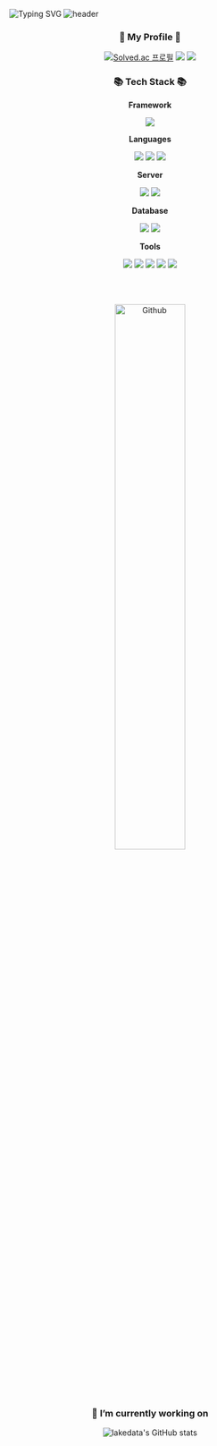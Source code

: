 ![Typing SVG](https://readme-typing-svg.demolab.com?font=Young+Serif&pause=99999999999999&color=6DB33F&width=435&lines=I'm+Back-End+developer!)
![header](https://capsule-render.vercel.app/api?type=waving&color=gradient&height=200&text=Welcome%20To%20My%20Github%20Page!!&fontSize=40&fontAlign=70&fontAlignY=40&animation=twinkling)

<div align=center>
 
### 🌱 My Profile 🌱</b>
[![Solved.ac
프로필](http://mazassumnida.wtf/api/mini/generate_badge?boj=wldud2550)](https://solved.ac/wldud2550)
<a href="https://easyk4.notion.site/Lee-Jiyoung-ad40a0feea9e4047b4012b6383ee0422?pvs=4"><img src="https://img.shields.io/badge/Notion-000000?style=flat&logo=Notion&logoColor=white" /></a>
<a href = "https://www.instagram.com/easyk4/"><img src="https://img.shields.io/badge/instagram-E4405F?style=flat&logo=Instagram&logoColor=white"/></a>


### 📚 Tech Stack 📚 </b> 
<p><strong>Framework</strong></p>
<img src="https://img.shields.io/badge/Spring Boot-6DB33F?style=flat&logo=Spring Boot&logoColor=white"/>  

<p><strong>Languages</strong></p>
<img src="https://img.shields.io/badge/Java-FF7800?style=flat&logo=Java&logoColor=white"/>
<img src="https://img.shields.io/badge/C-2F8D46?style=flat&logo=C&logoColor=white"/>
<img src="https://img.shields.io/badge/Python-3766AB?style=flat&logo=Python&logoColor=white"/>

<p><strong>Server</strong></p>
<img src="https://img.shields.io/badge/Linux-9999FF?style=flat&logo=Linux&logoColor=white"/>
<img src="https://img.shields.io/badge/Amazon AWS-232F3E?style=flat&logo=Amazon AWS&logoColor=white"/>

<p><strong>Database</strong></p>
<img src="https://img.shields.io/badge/Oracle-F80000?style=flat&logo=Oracle&logoColor=white">
<img src="https://img.shields.io/badge/Mysql-CC2927?style=flat&logo=MySql&logoColor=white"/>
 
<p><strong>Tools</strong></p>
<img src="https://img.shields.io/badge/Eclipse IDE-2C2255?style=flat&logo=Eclipse IDE&logoColor=white"/>
<img src="https://img.shields.io/badge/intellijidea-000000?style=flat&&logo=intellijidea&logoColor=white">
<img src="https://img.shields.io/badge/postman-FF6C37?style=flat&logo=postman&logoColor=white"> 
<img src="https://img.shields.io/badge/Jupyter-F37626.svg?&style=flat&logo=Jupyter&logoColor=white"/>
<img src="https://img.shields.io/badge/Ubuntu-E95420?style=flat&logo=Ubuntu&logoColor=white"/>


<br/><br/>
<!-- Any image aligned to the right. Beware the width -->
<img width="50%" align="center" alt="Github" src="https://raw.githubusercontent.com/onimur/.github/master/.resources/git-header.svg" />

### 🔭 I’m currently working on
![lakedata's GitHub stats](https://github-readme-stats.vercel.app/api?username=lakedata&show_icons=true&theme=dark)





</div>

<!--
**lakedata/lakedata** is a ✨ _special_ ✨ repository because its `README.md` (this file) appears on your GitHub profile.

Here are some ideas to get you started:

- 🔭 I’m currently working on ...
- 🌱 I’m currently learning ...
- 👯 I’m looking to collaborate on ...
- 🤔 I’m looking for help with ...
- 💬 Ask me about ...
- 📫 How to reach me: ...
- 😄 Pronouns: ...
- ⚡ Fun fact: ...
-->

